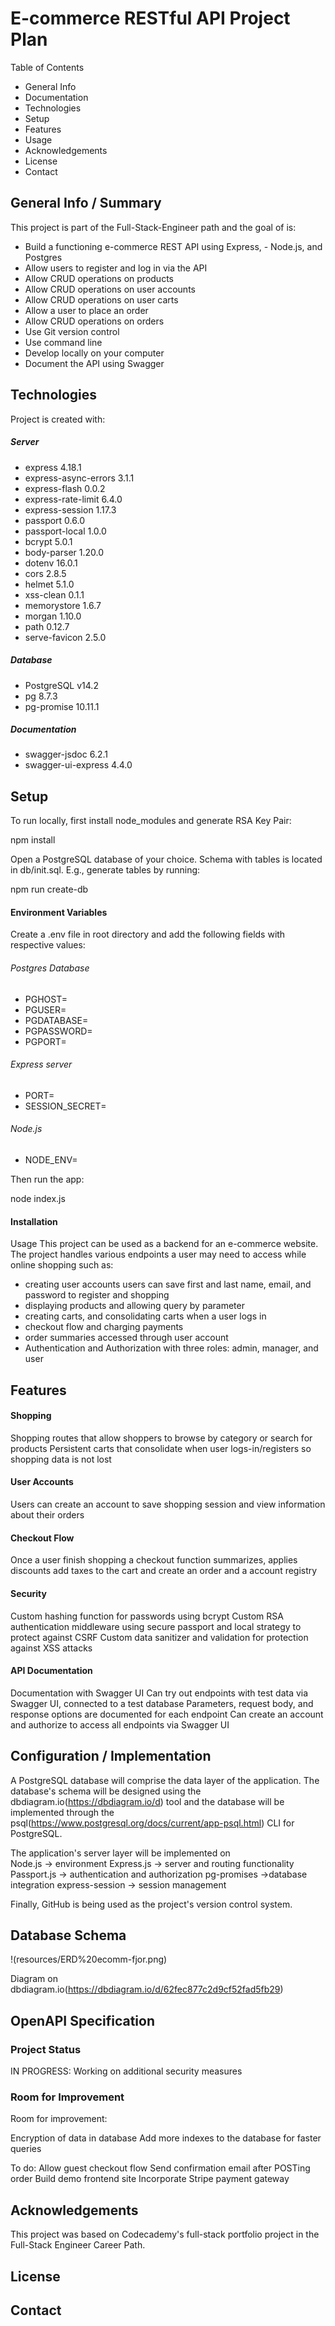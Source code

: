 
# E-commerce RESTful API Project Plan
Table of Contents
- General Info
- Documentation
- Technologies
- Setup
- Features
- Usage
- Acknowledgements
- License
- Contact

## General Info / Summary

This project is part of the Full-Stack-Engineer path and the goal of is:
- Build a functioning e-commerce REST API using Express, - Node.js, and Postgres
- Allow users to register and log in via the API
- Allow CRUD operations on products
- Allow CRUD operations on user accounts
- Allow CRUD operations on user carts
- Allow a user to place an order
- Allow CRUD operations on orders
- Use Git version control
- Use command line
- Develop locally on your computer
- Document the API using Swagger

## Technologies
Project is created with:

##### Server

- express 4.18.1 
- express-async-errors 3.1.1 
- express-flash 0.0.2 
- express-rate-limit 6.4.0 
- express-session 1.17.3 
- passport 0.6.0 
- passport-local 1.0.0 
- bcrypt 5.0.1 
- body-parser 1.20.0 
- dotenv 16.0.1 
- cors 2.8.5 
- helmet 5.1.0 
- xss-clean 0.1.1
- memorystore 1.6.7 
- morgan 1.10.0 
- path 0.12.7 
- serve-favicon 2.5.0 

##### Database
- PostgreSQL v14.2
- pg 8.7.3 
- pg-promise 10.11.1 

##### Documentation
- swagger-jsdoc 6.2.1 
- swagger-ui-express 4.4.0 

## Setup

To run locally, first install node_modules and generate RSA Key Pair:

npm install

Open a PostgreSQL database of your choice. Schema with tables is located in db/init.sql. E.g., generate tables by running:

npm run create-db

#### Environment Variables
Create a .env file in root directory and add the following fields with respective values:

###### Postgres Database
- PGHOST=
- PGUSER=
- PGDATABASE=
- PGPASSWORD=
- PGPORT=

###### Express server
- PORT=
- SESSION_SECRET=

###### Node.js 
- NODE_ENV=

Then run the app:

node index.js

#### Installation

Usage
This project can be used as a backend for an e-commerce website. The project handles various endpoints a user may need to access while online shopping such as:

- creating user accounts
users can save first and last name, email, and password to register and shopping
- displaying products and allowing query by parameter
- creating carts, and consolidating carts when a user logs in
- checkout flow and charging payments
- order summaries accessed through user account
- Authentication and Authorization with three roles: admin, manager, and user

## Features

#### Shopping
Shopping routes that allow shoppers to browse by category or search for products
Persistent carts that consolidate when user logs-in/registers so shopping data is not lost
#### User Accounts
Users can create an account to save shopping session and view information about their orders

#### Checkout Flow
Once a user finish shopping a checkout function summarizes, applies discounts add taxes to the cart and create an order and a account registry
#### Security
Custom hashing function for passwords using bcrypt
Custom RSA authentication middleware using secure passport and local strategy  to protect against CSRF
Custom data sanitizer and validation for protection against XSS attacks

#### API Documentation
Documentation with Swagger UI
Can try out endpoints with test data via Swagger UI, connected to a test database
Parameters, request body, and response options are documented for each endpoint
Can create an account and authorize to access all endpoints via Swagger UI

## Configuration / Implementation

A PostgreSQL database will comprise the data layer of the application. The database's schema will be designed using the  dbdiagram.io(https://dbdiagram.io/d)  tool and the database will be implemented through the  psql(https://www.postgresql.org/docs/current/app-psql.html)  CLI for PostgreSQL.

The application's server layer will be implemented on  
Node.js -> environment
Express.js -> server and routing functionality 
Passport.js -> authentication and authorization
pg-promises ->database integration
express-session -> session management

Finally,  GitHub is being used as the project's version control system.

## Database Schema

!(resources/ERD%20ecomm-fjor.png)

Diagram on dbdiagram.io(https://dbdiagram.io/d/62fec877c2d9cf52fad5fb29)

## OpenAPI Specification

### Project Status
IN PROGRESS: Working on additional security measures

### Room for Improvement
Room for improvement:

Encryption of data in database
Add more indexes to the database for faster queries

To do:
Allow guest checkout flow
Send confirmation email after POSTing order
Build demo frontend site
Incorporate Stripe payment gateway

## Acknowledgements
This project was based on Codecademy's full-stack portfolio project in the Full-Stack Engineer Career Path.

## License

## Contact